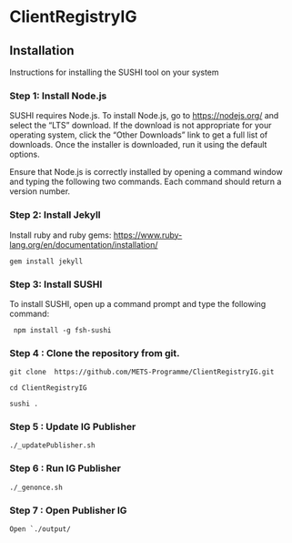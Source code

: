 # ClientRegistryIG

## Installation

Instructions for installing the SUSHI tool on your system

### Step 1: Install Node.js

SUSHI requires Node.js. To install Node.js, go to https://nodejs.org/ and select the “LTS” download. If the download is not appropriate for your operating system, click the “Other Downloads” link to get a full list of downloads. Once the installer is downloaded, run it using the default options.

Ensure that Node.js is correctly installed by opening a command window and typing the following two commands. Each command should return a version number.

### Step 2: Install Jekyll

Install ruby and ruby gems: https://www.ruby-lang.org/en/documentation/installation/

```
gem install jekyll

```

### Step 3: Install SUSHI

To install SUSHI, open up a command prompt and type the following command:

```
 npm install -g fsh-sushi

```

### Step 4 : Clone the repository from git.

```
git clone  https://github.com/METS-Programme/ClientRegistryIG.git

cd ClientRegistryIG

sushi .

```

### Step 5 : Update IG Publisher

```
./_updatePublisher.sh

```

### Step 6 : Run IG Publisher

```
./_genonce.sh

```

### Step 7 : Open Publisher IG

```
Open `./output/

```
